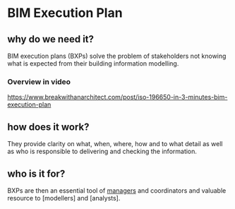 # BIM Execution Plan

## why do we need it?
BIM execution plans (BXPs) solve the problem of stakeholders not knowing what is expected from their building information modelling.

### Overview in video
https://www.breakwithanarchitect.com/post/iso-196650-in-3-minutes-bim-execution-plan


## how does it work?
They provide clarity on what, when, where, how and to what detail as well as who is responsible to delivering and checking the information.

## who is it for?
BXPs are then an essential tool of [managers] and coordinators and valuable resource to [modellers] and [analysts]. 

[managers]: /Roles/Manager
